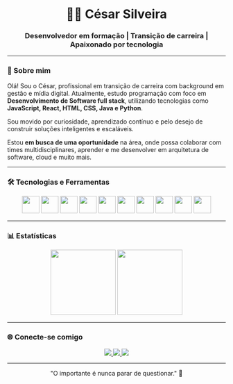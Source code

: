 <h1 align="center">👨‍💻 César Silveira</h1>
<h3 align="center">Desenvolvedor em formação | Transição de carreira | Apaixonado por tecnologia</h3>

---

### 👋 Sobre mim

Olá! Sou o César, profissional em transição de carreira com background em gestão e mídia digital. Atualmente, estudo programação com foco em **Desenvolvimento de Software full stack**, utilizando tecnologias como **JavaScript, React, HTML, CSS, Java e Python**.

Sou movido por curiosidade, aprendizado contínuo e pelo desejo de construir soluções inteligentes e escaláveis.

Estou **em busca de uma oportunidade** na área, onde possa colaborar com times multidisciplinares, aprender e me desenvolver em arquitetura de software, cloud e muito mais.

---

### 🛠️ Tecnologias e Ferramentas

<div align="center"> 
  <img src="https://cdn.jsdelivr.net/gh/devicons/devicon/icons/html5/html5-original.svg" width="40" /> 
  <img src="https://cdn.jsdelivr.net/gh/devicons/devicon/icons/css3/css3-original.svg" width="40" /> 
  <img src="https://cdn.jsdelivr.net/gh/devicons/devicon/icons/javascript/javascript-original.svg" width="40" /> 
  <img src="https://cdn.jsdelivr.net/gh/devicons/devicon/icons/react/react-original.svg" width="40" />
  <img src="https://cdn.jsdelivr.net/gh/devicons/devicon/icons/java/java-original.svg" width="40" /> 
  <img src="https://cdn.jsdelivr.net/gh/devicons/devicon/icons/python/python-original.svg" width="40" /> 
  <img src="https://cdn.jsdelivr.net/gh/devicons/devicon/icons/bootstrap/bootstrap-original.svg" width="40" /> 
  <img src="https://cdn.jsdelivr.net/gh/devicons/devicon/icons/git/git-original.svg" width="40" /> 
  <img src="https://cdn.jsdelivr.net/gh/devicons/devicon/icons/github/github-original.svg" width="40" /> 
  <img src="https://cdn.jsdelivr.net/gh/devicons/devicon/icons/docker/docker-original.svg" width="40" /> </div>

---

### 📊 Estatísticas

<div align="center">
  <img height="150em" src="https://github-readme-stats.vercel.app/api?username=CesarSilveira-96&show_icons=true&theme=tokyonight&count_private=true" />
  <img height="150em" src="https://github-readme-stats.vercel.app/api/top-langs/?username=CesarSilveira-96&layout=compact&theme=tokyonight" />
</div>

---

### 🌐 Conecte-se comigo

<div align="center">
  <a href="https://www.linkedin.com/in/cesar-silveira/" target="_blank">
    <img src="https://img.shields.io/badge/LinkedIn-0077B5?style=for-the-badge&logo=linkedin&logoColor=white" />
  </a>
  <a href="https://github.com/CesarSilveira-96" target="_blank">
    <img src="https://img.shields.io/badge/GitHub-000?style=for-the-badge&logo=github&logoColor=white" />
  </a>
  <a href="https://www.instagram.com/cesarsilveira96/" target="_blank">
    <img src="https://img.shields.io/badge/Instagram-E4405F?style=for-the-badge&logo=instagram&logoColor=white" />
  </a>
</div>

---

<div align="center"> "O importante é nunca parar de questionar." 🧠</div>
